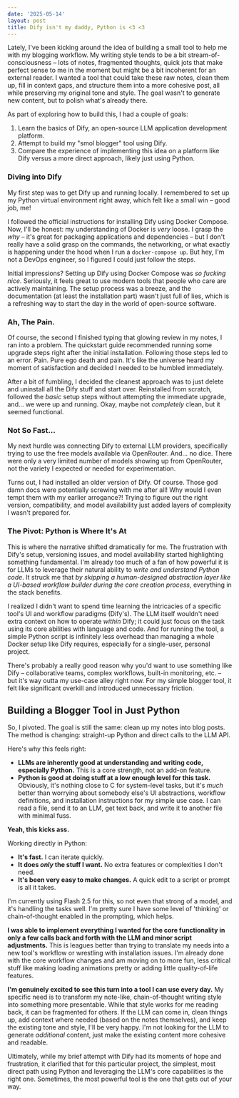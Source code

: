 ```yaml
---
date: '2025-05-14'
layout: post
title: Dify isn't my daddy, Python is <3 <3
---
```


Lately, I've been kicking around the idea of building a small tool to help me with my blogging workflow. My writing style tends to be a bit stream-of-consciousness – lots of notes, fragmented thoughts, quick jots that make perfect sense to me in the moment but might be a bit incoherent for an external reader. I wanted a tool that could take these raw notes, clean them up, fill in context gaps, and structure them into a more cohesive post, all while preserving my original tone and style. The goal wasn't to generate new content, but to polish what's already there.

As part of exploring how to build this, I had a couple of goals:
1.  Learn the basics of Dify, an open-source LLM application development platform.
2.  Attempt to build my "smol blogger" tool using Dify.
3.  Compare the experience of implementing this idea on a platform like Dify versus a more direct approach, likely just using Python.

### Diving into Dify

My first step was to get Dify up and running locally. I remembered to set up my Python virtual environment right away, which felt like a small win – good job, me!

I followed the official instructions for installing Dify using Docker Compose. Now, I'll be honest: my understanding of Docker is *very* loose. I grasp the *why* – it's great for packaging applications and dependencies – but I don't really have a solid grasp on the commands, the networking, or what exactly is happening under the hood when I run a `docker-compose up`. But hey, I'm not a DevOps engineer, so I figured I could just follow the steps.

Initial impressions? Setting up Dify using Docker Compose was *so fucking nice*. Seriously, it feels great to use modern tools that people who care are actively maintaining. The setup process was a breeze, and the documentation (at least the installation part) wasn't just full of lies, which is a refreshing way to start the day in the world of open-source software.

### Ah, The Pain.

Of course, the second I finished typing that glowing review in my notes, I ran into a problem. The quickstart guide recommended running some upgrade steps right after the initial installation. Following those steps led to an error. Pain. Pure ego death and pain. It's like the universe heard my moment of satisfaction and decided I needed to be humbled immediately.

After a bit of fumbling, I decided the cleanest approach was to just delete and uninstall all the Dify stuff and start over. Reinstalled from scratch, followed the *basic* setup steps without attempting the immediate upgrade, and... we were up and running. Okay, maybe not *completely* clean, but it seemed functional.

### Not So Fast...

My next hurdle was connecting Dify to external LLM providers, specifically trying to use the free models available via OpenRouter. And... no dice. There were only a very limited number of models showing up from OpenRouter, not the variety I expected or needed for experimentation.

Turns out, I had installed an older version of Dify. Of course. Those god damn docs were potentially screwing with me after all! Why would I even tempt them with my earlier arrogance?! Trying to figure out the right version, compatibility, and model availability just added layers of complexity I wasn't prepared for.

### The Pivot: Python is Where It's At

This is where the narrative shifted dramatically for me. The frustration with Dify's setup, versioning issues, and model availability started highlighting something fundamental. I'm already too much of a fan of how powerful it is for LLMs to leverage their natural ability to *write and understand Python code*. It struck me that *by skipping a human-designed abstraction layer like a UI-based workflow builder during the core creation process*, everything in the stack benefits.

I realized I didn't want to spend time learning the intricacies of a specific tool's UI and workflow paradigms (Dify's). The LLM itself wouldn't need extra context on how to operate *within* Dify; it could just focus on the task using its core abilities with language and code. And for running the tool, a simple Python script is infinitely less overhead than managing a whole Docker setup like Dify requires, especially for a single-user, personal project.

There's probably a really good reason why you'd want to use something like Dify – collaborative teams, complex workflows, built-in monitoring, etc. – but it's way outta my use-case alley right now. For my simple blogger tool, it felt like significant overkill and introduced unnecessary friction.

## Building a Blogger Tool in Just Python

So, I pivoted. The goal is still the same: clean up my notes into blog posts. The method is changing: straight-up Python and direct calls to the LLM API.

Here's why this feels right:
*   **LLMs are inherently good at understanding and writing code, especially Python.** This is a core strength, not an add-on feature.
*   **Python is good at doing stuff at a low enough level for this task.** Obviously, it's nothing close to C for system-level tasks, but it's *much* better than worrying about somebody else's UI abstractions, workflow definitions, and installation instructions for my simple use case. I can read a file, send it to an LLM, get text back, and write it to another file with minimal fuss.

**Yeah, this kicks ass.**

Working directly in Python:
*   **It's fast.** I can iterate quickly.
*   **It does *only* the stuff I want.** No extra features or complexities I don't need.
*   **It's been very easy to make changes.** A quick edit to a script or prompt is all it takes.

I'm currently using Flash 2.5 for this, so not even that strong of a model, and it's handling the tasks well. I'm pretty sure I have some level of 'thinking' or chain-of-thought enabled in the prompting, which helps.

**I was able to implement everything I wanted for the core functionality in only a few calls back and forth with the LLM and minor script adjustments.** This is leagues better than trying to translate my needs into a new tool's workflow or wrestling with installation issues. I'm already done with the core workflow changes and am moving on to more fun, less critical stuff like making loading animations pretty or adding little quality-of-life features.

**I'm genuinely excited to see this turn into a tool I can use every day.** My specific need is to transform my note-like, chain-of-thought writing style into something more presentable. While that style works for me reading back, it can be fragmented for others. If the LLM can come in, clean things up, add context where needed (based on the notes themselves), and keep the existing tone and style, I'll be very happy. I'm not looking for the LLM to generate *additional* content, just make the existing content more cohesive and readable.

Ultimately, while my brief attempt with Dify had its moments of hope and frustration, it clarified that for this particular project, the simplest, most direct path using Python and leveraging the LLM's core capabilities is the right one. Sometimes, the most powerful tool is the one that gets out of your way.